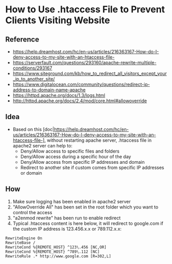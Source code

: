 # How to Use .htaccess File to Prevent Clients Visiting Website

## Reference
 * https://help.dreamhost.com/hc/en-us/articles/216363167-How-do-I-deny-access-to-my-site-with-an-htaccess-file-
 * https://serverfault.com/questions/293160/apache-rewrite-multiple-conditions/293167
 * https://www.siteground.com/kb/how_to_redirect_all_visitors_except_your_ip_to_another_site/
 * https://www.digitalocean.com/community/questions/redirect-ip-address-to-domain-name-apache
 * https://httpd.apache.org/docs/1.3/logs.html
 * http://httpd.apache.org/docs/2.4/mod/core.html#allowoverride

## Idea
 * Based on this [doc|https://help.dreamhost.com/hc/en-us/articles/216363167-How-do-I-deny-access-to-my-site-with-an-htaccess-file-], without restarting apache server, .htaccess file in apache2 server can help to:
   * Deny/Allow access to specific files and folders
   * Deny/Allow access during a specific hour of the day
   * Deny/Allow access from specific IP addresses and domain
   * Redirect to another site if custom comes from specific IP addresses or domain

## How
 1. Make sure logging has been enabled in apache2 server
 2. "AllowOverride All" has been set in the root folder which you want to control the access
 3. "a2enmod rewrite" has been run to enable redirect
 4. Typical .htaccess content is here below, it will redirect to google.com if the custom IP address is 123.456.x.x or 789.112.x.x:
 ```
RewriteEngine On
RewriteBase /
RewriteCond %{REMOTE_HOST} ^123\.456 [NC,OR]
RewriteCond %{REMOTE_HOST} ^789\.112 [NC]
RewriteRule .* http://www.google.com [R=302,L]
 ```
